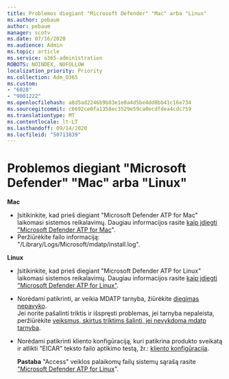 ```yaml
---
title: Problemos diegiant "Microsoft Defender" "Mac" arba "Linux"
ms.author: pebaum
author: pebaum
manager: scotv
ms.date: 07/16/2020
ms.audience: Admin
ms.topic: article
ms.service: o365-administration
ROBOTS: NOINDEX, NOFOLLOW
localization_priority: Priority
ms.collection: Adm_O365
ms.custom:
- "6028"
- "9001222"
ms.openlocfilehash: a8d5ad2246b9b83e1e0a4d5be4dd8bb41c16e734
ms.sourcegitcommit: c6692ce0fa1358ec3529e59ca0ecdfdea4cdc759
ms.translationtype: MT
ms.contentlocale: lt-LT
ms.lasthandoff: 09/14/2020
ms.locfileid: "50713839"
---
```

# <a name="issues-installing-microsoft-defender-on-mac-or-linux"></a>Problemos diegiant "Microsoft Defender" "Mac" arba "Linux"

**Mac**

- Įsitikinkite, kad prieš diegiant "Microsoft Defender ATP for Mac" laikomasi sistemos reikalavimų. Daugiau informacijos rasite [kaip įdiegti "Microsoft Defender ATP for Mac](https://docs.microsoft.com/windows/security/threat-protection/microsoft-defender-atp/microsoft-defender-atp-mac#how-to-install-microsoft-defender-atp-for-mac)".  
- Peržiūrėkite failo informaciją: "/Library/Logs/Microsoft/mdatp/install.log".

**Linux**

- Įsitikinkite, kad prieš diegiant "Microsoft Defender ATP for Linux" laikomasi sistemos reikalavimų. Daugiau informacijos rasite [kaip įdiegti "Microsoft Defender ATP for Linux"](https://docs.microsoft.com/windows/security/threat-protection/microsoft-defender-atp/microsoft-defender-atp-linux#system-requirements). 
- Norėdami patikrinti, ar veikia MDATP tarnyba, žiūrėkite [diegimas nepavyko](https://docs.microsoft.com/windows/security/threat-protection/microsoft-defender-atp/linux-support-install#installation-failed).  
    Jei norite pašalinti triktis ir išspręsti problemas, jei tarnyba nepaleista, peržiūrėkite [veiksmus, skirtus triktims šalinti, jei nevykdoma mdatp tarnyba](https://docs.microsoft.com/windows/security/threat-protection/microsoft-defender-atp/linux-support-install#steps-to-troubleshoot-if-mdatp-service-isnt-running).
- Norėdami patikrinti kliento konfigūraciją, kuri patikrina produkto sveikatą ir atlikti "EICAR" teksto failo aptikimo testą, žr.: [kliento konfigūracija](https://docs.microsoft.com/windows/security/threat-protection/microsoft-defender-atp/linux-install-manually#client-configuration).  

    **Pastaba** "Access" veiklos palaikomų failų sistemų sąrašą rasite ["Microsoft Defender ATP for Linux](https://docs.microsoft.com/windows/security/threat-protection/microsoft-defender-atp/microsoft-defender-atp-linux#system-requirements)".